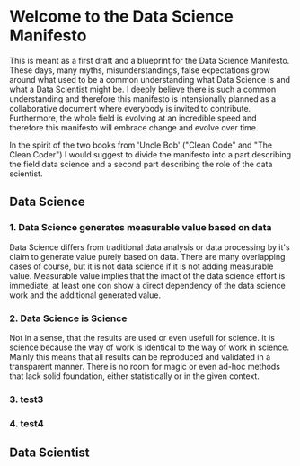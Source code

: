 # Welcome to the Data Science Manifesto
This is meant as a first draft and a blueprint for the Data Science Manifesto. These days, many myths, misunderstandings, false expectations grow around what used to be a common understanding what Data Science is and what a Data Scientist might be. I deeply believe there is such a common understanding and therefore this manifesto is intensionally planned as a collaborative document where everybody is invited to contribute. Furthermore, the whole field is evolving at an incredible speed and therefore this manifesto will embrace change and evolve over time.

In the spirit of the two books from 'Uncle Bob' ("Clean Code" and "The Clean Coder") I would suggest to divide the manifesto into a part describing the field data science and a second part describing the role of the data scientist.

## Data Science

### 1. Data Science generates measurable value based on data

Data Science differs from traditional data analysis or data processing by it's claim to generate value purely based on data. There are many overlapping cases of course, but it is not data science if it is not adding measurable value. Measurable value implies that the imact of the data science effort is immediate, at least one con show a direct dependency of the data science work and the additional generated value.

### 2. Data Science is Science

Not in a sense, that the results are used or even usefull for science. It is science because the way of work is identical to the way of work in science. Mainly this means that all results can be reproduced and validated in a transparent manner. There is no room for magic or even ad-hoc methods that lack solid foundation, either statistically or in the given context.

### 3. test3
### 4. test4


## Data Scientist
